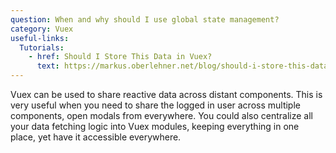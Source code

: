 ```yaml
---
question: When and why should I use global state management?
category: Vuex
useful-links:
  Tutorials:
    - href: Should I Store This Data in Vuex?
      text: https://markus.oberlehner.net/blog/should-i-store-this-data-in-vuex/
---
```


Vuex can be used to share reactive data across distant components. This is very useful when you need to share the logged in user across multiple components, open modals from everywhere. You could also centralize all your data fetching logic into Vuex modules, keeping everything in one place, yet have it accessible everywhere.
